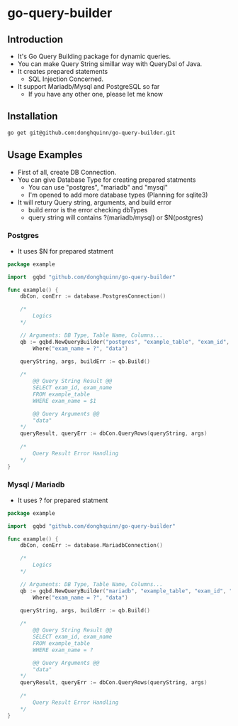 # go-query-builder

## Introduction
* It's Go Query Building package for dynamic queries.
* You can make Query String simillar way with QueryDsl of Java.
* It creates prepared statements
    * SQL Injection Concerned.
* It support Mariadb/Mysql and PostgreSQL so far
    * If you have any other one, please let me know

## Installation

```zsh
go get git@github.com:donghquinn/go-query-builder.git
```


## Usage Examples

* First of all, create DB Connection.
*  You can give Database Type for creating prepared statments
    * You can use "postgres", "mariadb" and "mysql"
    * I'm opened to add more database types (Planning for sqlite3)
* It will retury Query string, arguments, and build error
    * build error is the error checking dbTypes
    * query string will contains ?(mariadb/mysql) or $N(postgres)

### Postgres
* It uses $N for prepared statment

```go
package example

import 	gqbd "github.com/donghquinn/go-query-builder"

func example() {
    dbCon, conErr := database.PostgresConnection()

    /*
        Logics
    */

    // Arguments: DB Type, Table Name, Columns...
    qb := gqbd.NewQueryBuilder("postgres", "example_table", "exam_id", "exam_name").
        Where("exam_name = ?", "data")
    
    queryString, args, buildErr := qb.Build()

    /*
        @@ Query String Result @@
        SELECT exam_id, exam_name
        FROM example_table
        WHERE exam_name = $1

        @@ Query Arguments @@
        "data"
    */
    queryResult, queryErr := dbCon.QueryRows(queryString, args)
     
    /*
        Query Result Error Handling
    */
}

```

### Mysql / Mariadb
* It uses ? for prepared statment

```go
package example

import 	gqbd "github.com/donghquinn/go-query-builder"

func example() {
    dbCon, conErr := database.MariadbConnection()

    /*
        Logics
    */

    // Arguments: DB Type, Table Name, Columns...
    qb := gqbd.NewQueryBuilder("mariadb", "example_table", "exam_id", "exam_name").
        Where("exam_name = ?", "data")
    
    queryString, args, buildErr := qb.Build()

    /*
        @@ Query String Result @@
        SELECT exam_id, exam_name
        FROM example_table
        WHERE exam_name = ?

        @@ Query Arguments @@
        "data"
    */
    queryResult, queryErr := dbCon.QueryRows(queryString, args)
     
    /*
        Query Result Error Handling
    */
}

```
